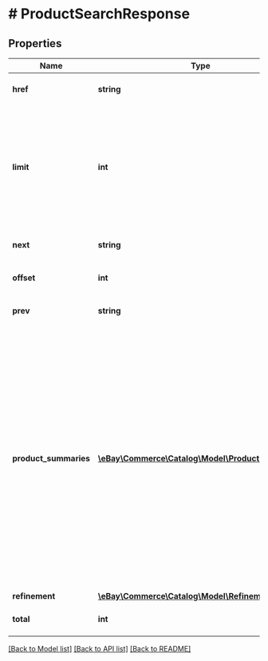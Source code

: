 # # ProductSearchResponse

## Properties

Name | Type | Description | Notes
------------ | ------------- | ------------- | -------------
**href** | **string** | This field is reserved for internal or future use. | [optional]
**limit** | **int** | The number of product summaries returned in the response. This is the result set, a subset of the full collection of products that match the search or filter criteria of this call. If the limit query parameter was included in the request, this field will have the same value. Default: 50 | [optional]
**next** | **string** | This field is reserved for internal or future use. | [optional]
**offset** | **int** | This field is reserved for internal or future use. | [optional]
**prev** | **string** | This field is reserved for internal or future use. | [optional]
**product_summaries** | [**\eBay\Commerce\Catalog\Model\ProductSummary[]**](ProductSummary.md) | Returned if the fieldGroups query parameter was omitted from the request, or if it was included with a value of MATCHING_PRODUCTS or FULL. This container provides an array of product summaries in the current result set for products that match the combination of the q, category_ids, and aspect_filter parameters that were provided in the request. Each product summary includes information about the product&#39;s identifiers, product images, aspects, the product page URL, and the getProduct URL for retrieving the product details. | [optional]
**refinement** | [**\eBay\Commerce\Catalog\Model\Refinement**](Refinement.md) |  | [optional]
**total** | **int** | This field is reserved for internal or future use. | [optional]

[[Back to Model list]](../../README.md#models) [[Back to API list]](../../README.md#endpoints) [[Back to README]](../../README.md)
